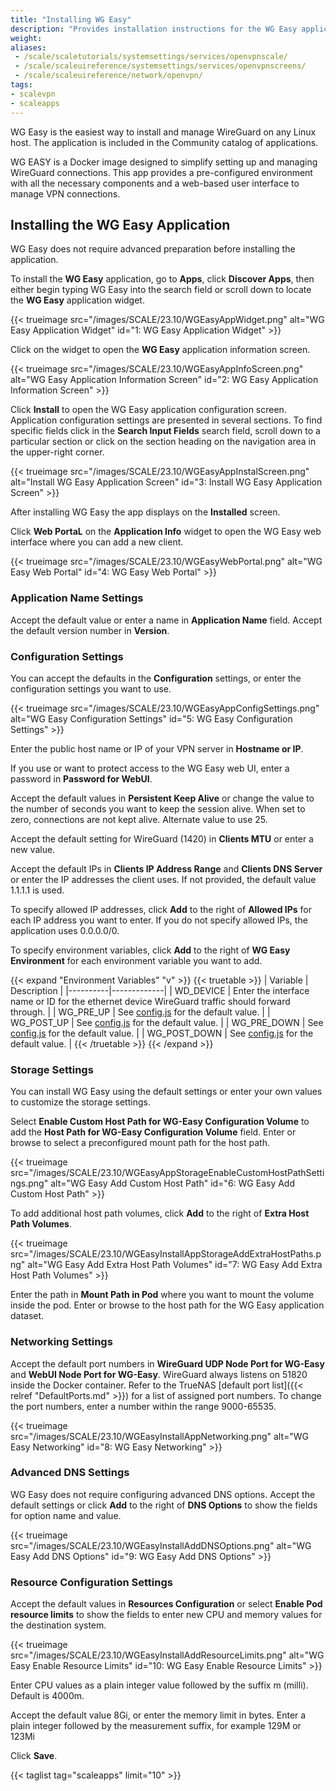 ```yaml
---
title: "Installing WG Easy"
description: "Provides installation instructions for the WG Easy application."
weight:
aliases:
 - /scale/scaletutorials/systemsettings/services/openvpnscale/
 - /scale/scaleuireference/systemsettings/services/openvpnscreens/
 - /scale/scaleuireference/network/openvpn/
tags:
- scalevpn
- scaleapps
---
```



WG Easy is the easiest way to install and manage WireGuard on any Linux host. 
The application is included in the Community catalog of applications.

WG EASY is a Docker image designed to simplify setting up and managing WireGuard connections. This app provides a pre-configured environment with all the necessary components and a web-based user interface to manage VPN connections.

## Installing the WG Easy Application 
WG Easy does not require advanced preparation before installing the application.

To install the **WG Easy** application, go to **Apps**, click **Discover Apps**, then either begin typing WG Easy into the search field or scroll down to locate the **WG Easy** application widget.

{{< trueimage src="/images/SCALE/23.10/WGEasyAppWidget.png" alt="WG Easy Application Widget" id="1: WG Easy Application Widget" >}}

Click on the widget to open the **WG Easy** application information screen. 

{{< trueimage src="/images/SCALE/23.10/WGEasyAppInfoScreen.png" alt="WG Easy Application Information Screen" id="2: WG Easy Application Information Screen" >}}

Click **Install** to open the WG Easy application configuration screen.
Application configuration settings are presented in several sections. 
To find specific fields click in the **Search Input Fields** search field, scroll down to a particular section or click on the section heading on the navigation area in the upper-right corner.

{{< trueimage src="/images/SCALE/23.10/WGEasyAppInstalScreen.png" alt="Install WG Easy Application Screen" id="3: Install WG Easy Application Screen" >}}

After installing WG Easy the app displays on the **Installed** screen.

Click **Web PortaL** on the **Application Info** widget to open the WG Easy web interface where you can add a new client.

{{< trueimage src="/images/SCALE/23.10/WGEasyWebPortal.png" alt="WG Easy Web Portal" id="4: WG Easy Web Portal" >}}

### Application Name Settings

Accept the default value or enter a name in **Application Name** field. 
Accept the default version number in **Version**.

### Configuration Settings

You can accept the defaults in the **Configuration** settings, or enter the configuration settings you want to use. 

{{< trueimage src="/images/SCALE/23.10/WGEasyAppConfigSettings.png" alt="WG Easy Configuration Settings" id="5: WG Easy Configuration Settings" >}} 

Enter the public host name or IP of your VPN server in **Hostname or IP**.

If you use or want to protect access to the WG Easy web UI, enter a password in **Password for WebUI**.

Accept the default values in **Persistent Keep Alive** or change the value to the number of seconds you want to keep the session alive. 
When set to zero, connections are not kept alive. Alternate value to use 25.

Accept the default setting for WireGuard (1420) in **Clients MTU** or enter a new value.
 
Accept the default IPs in **Clients IP Address Range** and **Clients DNS Server** or enter the IP addresses the client uses. If not provided, the default value 1.1.1.1 is used.

To specify allowed IP addresses, click **Add** to the right of **Allowed IPs** for each IP address you want to enter. 
If you do not specify allowed IPs, the application uses 0.0.0.0/0.

To specify environment variables, click **Add** to the right of **WG Easy Environment** for each environment variable you want to add. 

{{< expand "Environment Variables" "v" >}}
{{< truetable >}}
| Variable | Description |
|----------|-------------|
| WD_DEVICE | Enter the interface name or ID for the ethernet device WireGuard traffic should forward through. |
| WG_PRE_UP | See [config.js](https://github.com/WeeJeWel/wg-easy/blob/master/src/config.js#L19) for the default value. |
| WG_POST_UP | See [config.js](https://github.com/WeeJeWel/wg-easy/blob/master/src/config.js#L19) for the default value. |
| WG_PRE_DOWN | See [config.js](https://github.com/WeeJeWel/wg-easy/blob/master/src/config.js#L19) for the default value. |
| WG_POST_DOWN | See [config.js](https://github.com/WeeJeWel/wg-easy/blob/master/src/config.js#L19) for the default value. |
{{< /truetable >}}
{{< /expand >}}

### Storage Settings
You can install WG Easy using the default settings or enter your own values to customize the storage settings. 

Select **Enable Custom Host Path for WG-Easy Configuration Volume** to add the **Host Path for WG-Easy Configuration Volume** field. 
Enter or browse to select a preconfigured mount path for the host path.

{{< trueimage src="/images/SCALE/23.10/WGEasyAppStorageEnableCustomHostPathSettings.png" alt="WG Easy Add Custom Host Path" id="6: WG Easy Add Custom Host Path" >}} 

To add additional host path volumes, click **Add** to the right of **Extra Host Path Volumes**. 

{{< trueimage src="/images/SCALE/23.10/WGEasyInstallAppStorageAddExtraHostPaths.png" alt="WG Easy Add Extra Host Path Volumes" id="7: WG Easy Add Extra Host Path Volumes" >}} 

Enter the path in **Mount Path in Pod** where you want to mount the volume inside the pod. 
Enter or browse to the host path for the WG Easy application dataset.

### Networking Settings

Accept the default port numbers in **WireGuard UDP Node Port for WG-Easy** and **WebUI Node Port for WG-Easy**. 
WireGuard always listens on 51820 inside the Docker container. 
Refer to the TrueNAS [default port list]({{< relref "DefaultPorts.md" >}}) for a list of assigned port numbers.
To change the port numbers, enter a number within the range 9000-65535. 

{{< trueimage src="/images/SCALE/23.10/WGEasyInstallAppNetworking.png" alt="WG Easy Networking" id="8: WG Easy Networking" >}} 

### Advanced DNS Settings
WG Easy does not require configuring advanced DNS options. 
Accept the default settings or click **Add** to the right of **DNS Options** to show the fields for option name and value.

{{< trueimage src="/images/SCALE/23.10/WGEasyInstallAddDNSOptions.png" alt="WG Easy Add DNS Options" id="9: WG Easy Add DNS Options" >}} 

### Resource Configuration Settings

Accept the default values in **Resources Configuration** or select **Enable Pod resource limits** to show the fields to enter new CPU and memory values for the destination system.

{{< trueimage src="/images/SCALE/23.10/WGEasyInstallAddResourceLimits.png" alt="WG Easy Enable Resource Limits" id="10: WG Easy Enable Resource Limits" >}}

Enter CPU values as a plain integer value followed by the suffix m (milli). Default is 4000m.

Accept the default value 8Gi, or enter the memory limit in bytes. Enter a plain integer followed by the measurement suffix, for example 129M or 123Mi

Click **Save**.

{{< taglist tag="scaleapps" limit="10" >}}

